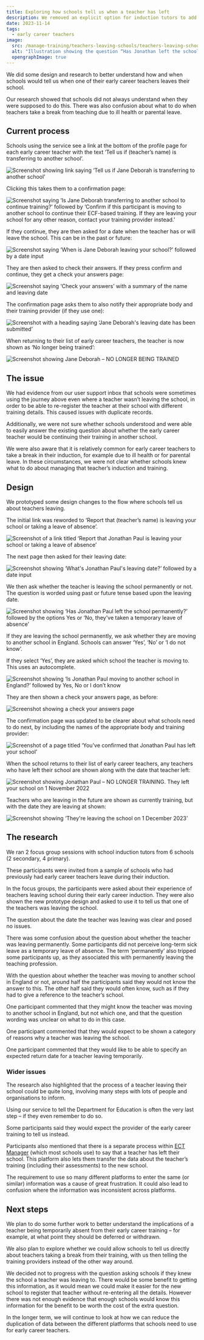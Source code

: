 ```yaml
---
title: Exploring how schools tell us when a teacher has left
description: We removed an explicit option for induction tutors to add themselves as a mentor, instead allowing them to do it through the normal “add mentor” flow.
date: 2023-11-14
tags:
  - early career teachers
image:
  src: /manage-training/teachers-leaving-schools/teachers-leaving-schools.png
  alt: "Illustration showing the question “Has Jonathan left the school permanently?” with the answers “Yes” or “No, they’ve taken a temporary leave of absence, for example parental leave” as radio options"
  opengraphImage: true
---
```


We did some design and research to better understand how and when schools would tell us when one of their early career teachers leaves their school.

Our research showed that schools did not always understand when they were supposed to do this. There was also confusion about what to do when teachers take a break from teaching due to ill health or parental leave.

## Current process

Schools using the service see a link at the bottom of the profile page for each early career teacher with the text ‘Tell us if (teacher’s name) is transferring to another school’.

![Screenshot showing link saying ‘Tell us if Jane Deborah is transferring to another school’](current-leaving-link.png)

Clicking this takes them to a confirmation page:

![Screenshot saying ‘Is Jane Deborah transferring to another school to continue training?’ followed by ‘Confirm if this participant is moving to another school to continue their ECF-based training.
If they are leaving your school for any other reason, contact your training provider instead.’](current-confirmation-page.png)

If they continue, they are then asked for a date when the teacher has or will leave the school. This can be in the past or future:

![Screenshot saying ‘When is Jane Deborah leaving your school?’ followed by a date input](current-date.png)

They are then asked to check their answers. If they press confirm and continue, they get a check your answers page:

![Screenshot saying ‘Check your answers’ with a summary of the name and leaving date](current-check-answers.png)

The confirmation page asks them to also notify their appropriate body and their training provider (if they use one):

![Screenshot with a heading saying ‘Jane Deborah's leaving date has been submitted’](current-completion-page.png)

When returning to their list of early career teachers, the teacher is now shown as ‘No longer being trained’:

![Screenshot showing Jane Deborah – NO LONGER BEING TRAINED](current-list-view.png)

## The issue

We had evidence from our user support inbox that schools were sometimes using the journey above even where a teacher wasn’t leaving the school, in order to be able to re-register the teacher at their school with different training details. This caused issues with duplicate records.

Additionally, we were not sure whether schools understood and were able to easily answer the existing question about whether the early career teacher would be continuing their training in another school.

We were also aware that it is relatively common for early career teachers to take a break in their induction, for example due to ill health or for parental leave. In these circumstances, we were not clear whether schools knew what to do about managing that teacher’s induction and training.

## Design

We prototyped some design changes to the flow where schools tell us about teachers leaving.

The initial link was reworded to ‘Report that (teacher’s name) is leaving your school or taking a leave of absence’.

![Screenshot of a link titled ‘Report that Jonathan Paul is leaving your school or taking a leave of absence’](new-leaving-link.png)

The next page then asked for their leaving date:

![Screenshot showing ‘What's Jonathan Paul's leaving date?’ followed by a date input](new-date.png)

We then ask whether the teacher is leaving the school permanently or not. The question is worded using past or future tense based upon the leaving date.

![Screenshot showing ‘Has Jonathan Paul left the school permanently?’ followed by the options Yes or ‘No, they've taken a temporary leave of absence’](new-leaving-permanently.png)

If they are leaving the school permanently, we ask whether they are moving to another school in England. Schools can answer ‘Yes’, ‘No’ or ‘I do not know’.

If they select ‘Yes’, they are asked which school the teacher is moving to. This uses an autocomplete.

![Screenshot showing ‘Is Jonathan Paul moving to another school in England?’ followed by Yes, No or I don’t know](new-moving-to-another-school.png)

They are then shown a check your answers page, as before:

![Screenshot showing a check your answers page](new-check-answers.png)

The confirmation page was updated to be clearer about what schools need to do next, by including the names of the appropriate body and training provider:

![Screenshot of a page titled ‘You've confirmed that Jonathan Paul has left your school’](new-completion-page.png)

When the school returns to their list of early career teachers, any teachers who have left their school are shown along with the date that teacher left:

![Screenshot showing Jonathan Paul – NO LONGER TRAINING. They left your school on 1 November 2022](new-list-view.png)

Teachers who are leaving in the future are shown as currently training, but with the date they are leaving at shown:

![Screenshot showing ‘They're leaving the school on 1 December 2023’](new-leaving-in-future.png)

## The research

We ran 2 focus group sessions with school induction tutors from 6 schools (2 secondary, 4 primary).

These participants were invited from a sample of schools who had previously had early career teachers leave during their induction.

In the focus groups, the participants were asked about their experience of teachers leaving school during their early career induction. They were also shown the new prototype design and asked to use it to tell us that one of the teachers was leaving the school.

The question about the date the teacher was leaving was clear and posed no issues.

There was some confusion about the question about whether the teacher was leaving permanently. Some participants did not perceive long-term sick leave as a temporary leave of absence. The term ‘permanently’ also tripped some participants up, as they associated this with permanently leaving the teaching profession.

With the question about whether the teacher was moving to another school in England or not, around half the participants said they would not know the answer to this. The other half said they would often know, such as if they had to give a reference to the teacher’s school.

One participant commented that they might know the teacher was moving to another school in England, but not which one, and that the question wording was unclear on what to do in this case.

One participant commented that they would expect to be shown a category of reasons why a teacher was leaving the school.

One participant commented that they would like to be able to specify an expected return date for a teacher leaving temporarily.

### Wider issues

The research also highlighted that the process of a teacher leaving their school could be quite long, involving many steps with lots of people and organisations to inform.

Using our service to tell the Department for Education is often the very last step – if they even remember to do so.

Some participants said they would expect the provider of the early career training to tell us instead.

Participants also mentioned that there is a separate process within [ECT Manager](http://ectmanager.com/) (which most schools use) to say that a teacher has left their school. This platform also lets them transfer the data about the teacher’s training (including their assessments) to the new school.

The requirement to use so many different platforms to enter the same (or similar) information was a cause of great frustration. It could also lead to confusion where the information was inconsistent across platforms.

## Next steps

We plan to do some further work to better understand the implications of a teacher being temporarily absent from their early career training – for example, at what point they should be deferred or withdrawn.

We also plan to explore whether we could allow schools to tell us directly about teachers taking a break from their training, with us then telling the training providers instead of the other way around.

We decided not to progress with the question asking schools if they knew the school a teacher was leaving to. There would be some benefit to getting this information, as it would mean we could make it easier for the new school to register that teacher without re-entering all the details. However there was not enough evidence that enough schools would know this information for the benefit to be worth the cost of the extra question.

In the longer term, we will continue to look at how we can reduce the duplication of data between the different platforms that schools need to use for early career teachers.
